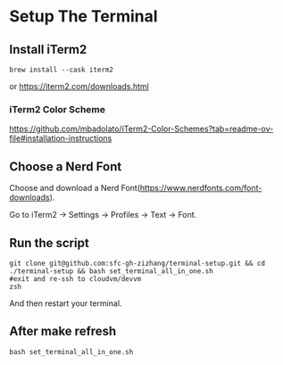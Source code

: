 # Setup The Terminal
## Install iTerm2

```
brew install --cask iterm2
```

or https://iterm2.com/downloads.html 

### iTerm2 Color Scheme
https://github.com/mbadolato/iTerm2-Color-Schemes?tab=readme-ov-file#installation-instructions

## Choose a Nerd Font
Choose and download a Nerd Font(https://www.nerdfonts.com/font-downloads).

Go to iTerm2 -> Settings -> Profiles -> Text -> Font.

## Run the script
```
git clone git@github.com:sfc-gh-zizhang/terminal-setup.git && cd ./terminal-setup && bash set_terminal_all_in_one.sh
#exit and re-ssh to cloudvm/devvm
zsh
```
And then restart your terminal.

## After make refresh
```
bash set_terminal_all_in_one.sh
```
